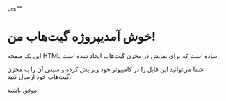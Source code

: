 <!DOCTYPE html>
<html g="fa" dir="vl">
<heaا>
   urs""
    <p="vew p3ig
            m;
            ;
            pain 
            badiyooxood
        h1, h2 {
            color: #5a5a5a;kj
    </style>
</head>
<body>
    <div class="container">
        <h1>خوش آمدیپروژه گیت‌هاب من!</h1>
        <p>این یک صفحه HTML ساده است که برای نمایش در مخزن گیت‌هاب ایجاد شده است.</p>
        <p>شما می‌توانید این فایل را در کامپیوتر خود ویرایش کرده و سپس آن را به مخزن گیت‌هاب خود ارسال کنید.</p>
        <p>موفق باشید!</p>
    </div>
</body>
</html>
